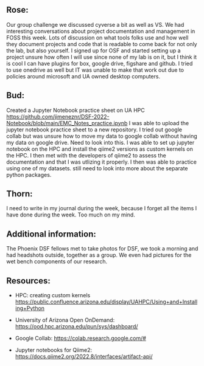 ## Rose: 

Our group challenge we discussed cyverse a bit as well as VS. We had interesting conversations about project documentation and management in FOSS this week. Lots of discussion on what tools folks use and how well they document projects and code that is readable to come back for not only the lab, but also yourself. I signed up for OSF and started setting up a project unsure how often I will use since none of my lab is on it, but I think it is cool I can have plugins for box, google drive, figshare and github. I tried to use onedrive as well but IT was unable to make that work out due to policies around microsoft and UA owned desktop computers. 

## Bud: 
Created a Jupyter Notebook practice sheet on UA HPC https://github.com/jimeneznr/DSF-2022-Notebook/blob/main/EMC_Notes_practice.ipynb 
I was able to upload the jupyter notebook  practice sheet to a new repository. I tried out google collab but was unsure how to move my data to google collab without having my data on google drive. Need to look into this. I was able to set up jupyter notebook on the HPC and install the qiime2 versions as custom kernels on the HPC. I then met with the developers of qiime2 to assess the documentation and that I was utlizing it properly. I then was able to practice using one of my datasets. still need to look into more about the separate python packages. 


## Thorn:
I need to write in my journal during the week, because I forget all the items I have done during the week. Too much on my mind.


## Additional information:

The Phoenix DSF fellows met to take photos for DSF, we took a morning and had headshots outside, together as a group. We even had pictures for the wet bench components 
of our research. 


## Resources:

- HPC: creating custom kernels
https://public.confluence.arizona.edu/display/UAHPC/Using+and+Installing+Python

- University of Arizona Open OnDemand:
https://ood.hpc.arizona.edu/pun/sys/dashboard/

- Google Collab:
https://colab.research.google.com/#

- Jupyter notebooks for Qiime2:
https://docs.qiime2.org/2022.8/interfaces/artifact-api/
